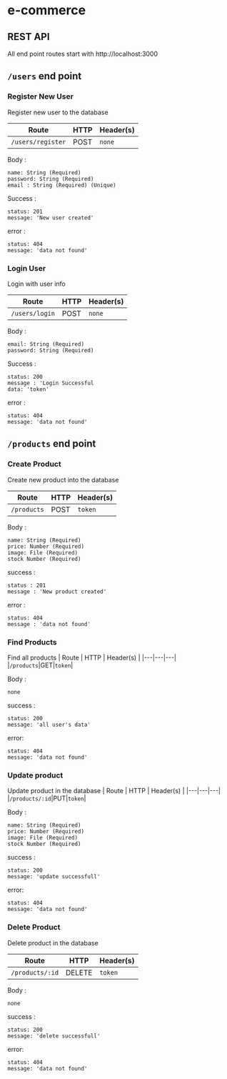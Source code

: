 # e-commerce

## REST API
All end point routes start with http://localhost:3000

## `/users` end point

### **Register New User**
Register new user to the database

| Route | HTTP | Header(s) |
|---|---|---|
|`/users/register`|POST|`none`|

Body : 

    name: String (Required)
    password: String (Required)
    email : String (Required) (Unique)

Success : 

    status: 201
    message: 'New user created'

error : 

    status: 404
    message: 'data not found'


### **Login User**
Login with user info

| Route | HTTP | Header(s) |
|---|---|---|
|`/users/login`|POST|`none`|

Body : 

    email: String (Required)
    password: String (Required)

Success : 

    status: 200
    message : 'Login Successful
    data: 'token'

error :

    status: 404
    message: 'data not found'


## `/products` end point
### **Create Product**
Create new product into the database

| Route | HTTP | Header(s) |
|---|---|---|
|`/products`|POST|`token`|

Body : 

    name: String (Required)
    price: Number (Required)
    image: File (Required)
    stock Number (Required)

success : 

    status : 201
    message : 'New product created'

error :

    status: 404
    message : 'data not found'


### **Find Products**
Find all products
| Route | HTTP | Header(s) |
|---|---|---|
|`/products`|GET|`token`|

Body : 

    none

success : 

    status: 200
    message: 'all user's data'

error: 

    status: 404
    message: 'data not found'


### **Update product**
Update product in the database
| Route | HTTP | Header(s) |
|---|---|---|
|`/products/:id`|PUT|`token`|

Body : 

    name: String (Required)
    price: Number (Required)
    image: File (Required)
    stock Number (Required)

success : 

    status: 200
    message: 'update successfull'

error: 

    status: 404
    message: 'data not found'


### **Delete Product**
Delete product in the database

| Route | HTTP | Header(s) |
|---|---|---|
|`/products/:id`|DELETE|`token`|

Body : 

    none

success : 

    status: 200
    message: 'delete successfull'

error: 

    status: 404
    message: 'data not found'
